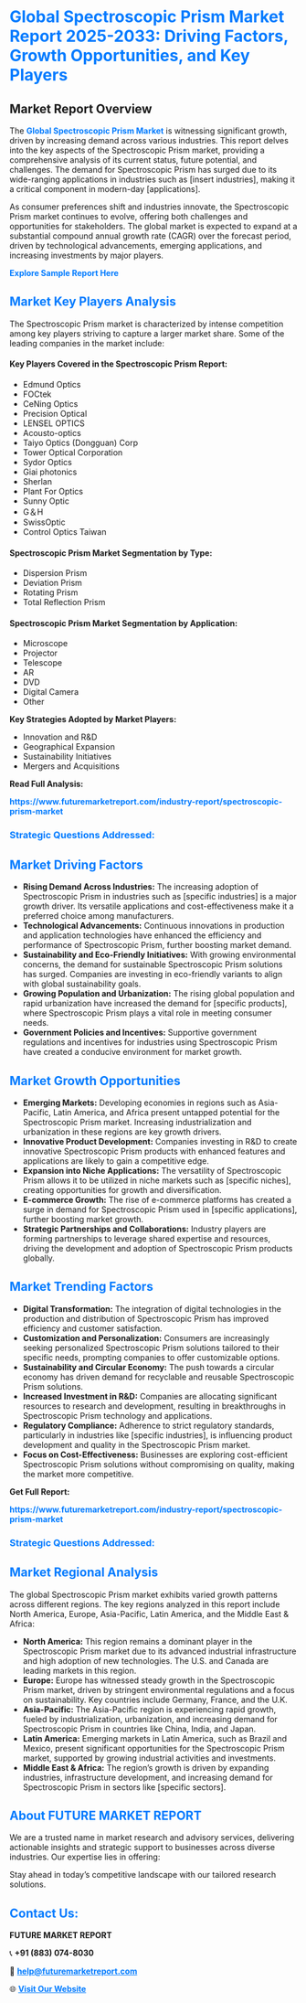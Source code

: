 <h1 style="color: #007BFF;">Global Spectroscopic Prism Market Report 2025-2033: Driving Factors, Growth Opportunities, and Key Players</h1>

<section id="overview">
<h2>Market Report Overview</h2>
<p>The <a href="https://www.futuremarketreport.com/industry-report/spectroscopic-prism-market" style="color: #007BFF; text-decoration: none;"><strong>Global Spectroscopic Prism Market</strong></a> is witnessing significant growth, driven by increasing demand across various industries. This report delves into the key aspects of the Spectroscopic Prism market, providing a comprehensive analysis of its current status, future potential, and challenges. The demand for Spectroscopic Prism has surged due to its wide-ranging applications in industries such as [insert industries], making it a critical component in modern-day [applications].</p>
<p>As consumer preferences shift and industries innovate, the Spectroscopic Prism market continues to evolve, offering both challenges and opportunities for stakeholders. The global market is expected to expand at a substantial compound annual growth rate (CAGR) over the forecast period, driven by technological advancements, emerging applications, and increasing investments by major players.</p>
</section>

<section id="overview">
<p><a href="https://www.futuremarketreport.com/request-sample/reportId=81480" style="color: #007BFF; text-decoration: none;"><strong>Explore Sample Report Here</strong></a></p>
</section>

<section id="key-players">
<h2 style="color: #007BFF;">Market Key Players Analysis</h2>
<p>The Spectroscopic Prism market is characterized by intense competition among key players striving to capture a larger market share. Some of the leading companies in the market include:</p>
<h4>Key Players Covered in the Spectroscopic Prism Report:</h4>
<ul><li>Edmund Optics</li><li>FOCtek</li><li>CeNing Optics</li><li>Precision Optical</li><li>LENSEL OPTICS</li><li>Acousto-optics</li><li>Taiyo Optics (Dongguan) Corp</li><li>Tower Optical Corporation</li><li>Sydor Optics</li><li>Giai photonics</li><li>Sherlan</li><li>Plant For Optics</li><li>Sunny Optic</li><li>G＆H</li><li>SwissOptic</li><li>Control Optics Taiwan</li></ul>
<h4>Spectroscopic Prism Market Segmentation by Type:</h4>
<ul><li>Dispersion Prism</li><li>Deviation Prism</li><li>Rotating Prism</li><li>Total Reflection Prism</li></ul>

<h4>Spectroscopic Prism Market Segmentation by Application:</h4>
<ul><li>Microscope</li><li>Projector</li><li>Telescope</li><li>AR</li><li>DVD</li><li>Digital Camera</li><li>Other</li></ul>
<p><strong>Key Strategies Adopted by Market Players:</strong></p>
<ul>
<li>Innovation and R&D</li>
<li>Geographical Expansion</li>
<li>Sustainability Initiatives</li>
<li>Mergers and Acquisitions</li>
</ul>
</section>

<section>
<p><strong>Read Full Analysis: </strong></p><a href="https://www.futuremarketreport.com/industry-report/spectroscopic-prism-market" style="color: #007BFF; text-decoration: none;"><strong>https://www.futuremarketreport.com/industry-report/spectroscopic-prism-market</strong></a>
<h3 style="color: #007BFF;">Strategic Questions Addressed:</h3>
</section>

<section id="driving-factors">
<h2 style="color: #007BFF;">Market Driving Factors</h2>
<ul>
<li><strong>Rising Demand Across Industries:</strong> The increasing adoption of Spectroscopic Prism in industries such as [specific industries] is a major growth driver. Its versatile applications and cost-effectiveness make it a preferred choice among manufacturers.</li>
<li><strong>Technological Advancements:</strong> Continuous innovations in production and application technologies have enhanced the efficiency and performance of Spectroscopic Prism, further boosting market demand.</li>
<li><strong>Sustainability and Eco-Friendly Initiatives:</strong> With growing environmental concerns, the demand for sustainable Spectroscopic Prism solutions has surged. Companies are investing in eco-friendly variants to align with global sustainability goals.</li>
<li><strong>Growing Population and Urbanization:</strong> The rising global population and rapid urbanization have increased the demand for [specific products], where Spectroscopic Prism plays a vital role in meeting consumer needs.</li>
<li><strong>Government Policies and Incentives:</strong> Supportive government regulations and incentives for industries using Spectroscopic Prism have created a conducive environment for market growth.</li>
</ul>
</section>

<section id="growth-opportunities">
<h2 style="color: #007BFF;">Market Growth Opportunities</h2>
<ul>
<li><strong>Emerging Markets:</strong> Developing economies in regions such as Asia-Pacific, Latin America, and Africa present untapped potential for the Spectroscopic Prism market. Increasing industrialization and urbanization in these regions are key growth drivers.</li>
<li><strong>Innovative Product Development:</strong> Companies investing in R&D to create innovative Spectroscopic Prism products with enhanced features and applications are likely to gain a competitive edge.</li>
<li><strong>Expansion into Niche Applications:</strong> The versatility of Spectroscopic Prism allows it to be utilized in niche markets such as [specific niches], creating opportunities for growth and diversification.</li>
<li><strong>E-commerce Growth:</strong> The rise of e-commerce platforms has created a surge in demand for Spectroscopic Prism used in [specific applications], further boosting market growth.</li>
<li><strong>Strategic Partnerships and Collaborations:</strong> Industry players are forming partnerships to leverage shared expertise and resources, driving the development and adoption of Spectroscopic Prism products globally.</li>
</ul>
</section>

<section id="trending-factors">
<h2 style="color: #007BFF;">Market Trending Factors</h2>
<ul>
<li><strong>Digital Transformation:</strong> The integration of digital technologies in the production and distribution of Spectroscopic Prism has improved efficiency and customer satisfaction.</li>
<li><strong>Customization and Personalization:</strong> Consumers are increasingly seeking personalized Spectroscopic Prism solutions tailored to their specific needs, prompting companies to offer customizable options.</li>
<li><strong>Sustainability and Circular Economy:</strong> The push towards a circular economy has driven demand for recyclable and reusable Spectroscopic Prism solutions.</li>
<li><strong>Increased Investment in R&D:</strong> Companies are allocating significant resources to research and development, resulting in breakthroughs in Spectroscopic Prism technology and applications.</li>
<li><strong>Regulatory Compliance:</strong> Adherence to strict regulatory standards, particularly in industries like [specific industries], is influencing product development and quality in the Spectroscopic Prism market.</li>
<li><strong>Focus on Cost-Effectiveness:</strong> Businesses are exploring cost-efficient Spectroscopic Prism solutions without compromising on quality, making the market more competitive.</li>
</ul>
</section>

<section>
<p><strong>Get Full Report: </strong></p><a href="https://www.futuremarketreport.com/industry-report/spectroscopic-prism-market" style="color: #007BFF; text-decoration: none;"><strong>https://www.futuremarketreport.com/industry-report/spectroscopic-prism-market</strong></a>
<h3 style="color: #007BFF;">Strategic Questions Addressed:</h3>
</section>


<section id="regional-analysis">
<h2 style="color: #007BFF;">Market Regional Analysis</h2>
<p>The global Spectroscopic Prism market exhibits varied growth patterns across different regions. The key regions analyzed in this report include North America, Europe, Asia-Pacific, Latin America, and the Middle East & Africa:</p>
<ul>
<li><strong>North America:</strong> This region remains a dominant player in the Spectroscopic Prism market due to its advanced industrial infrastructure and high adoption of new technologies. The U.S. and Canada are leading markets in this region.</li>
<li><strong>Europe:</strong> Europe has witnessed steady growth in the Spectroscopic Prism market, driven by stringent environmental regulations and a focus on sustainability. Key countries include Germany, France, and the U.K.</li>
<li><strong>Asia-Pacific:</strong> The Asia-Pacific region is experiencing rapid growth, fueled by industrialization, urbanization, and increasing demand for Spectroscopic Prism in countries like China, India, and Japan.</li>
<li><strong>Latin America:</strong> Emerging markets in Latin America, such as Brazil and Mexico, present significant opportunities for the Spectroscopic Prism market, supported by growing industrial activities and investments.</li>
<li><strong>Middle East & Africa:</strong> The region’s growth is driven by expanding industries, infrastructure development, and increasing demand for Spectroscopic Prism in sectors like [specific sectors].</li>
</ul>
</section>

<footer>
<h2 style="color: #007BFF;">About FUTURE MARKET REPORT</h2>
<p>We are a trusted name in market research and advisory services, delivering actionable insights and strategic support to businesses across diverse industries. Our expertise lies in offering:</p>

<p>Stay ahead in today’s competitive landscape with our tailored research solutions.</p>

<h2 style="color: #007BFF;">Contact Us:</h2>
<p><strong>FUTURE MARKET REPORT</strong></p>
<p>📞 <strong>+91 (883) 074-8030</strong></p>
<p>📧 <strong><a href="mailto:help@futuremarketreport.com" style="color: #007BFF;">help@futuremarketreport.com</a></strong></p>
<p>🌐 <strong><a href="https://www.futuremarketreport.com/" style="color: #007BFF;">Visit Our Website</a></strong></p>
</footer>
